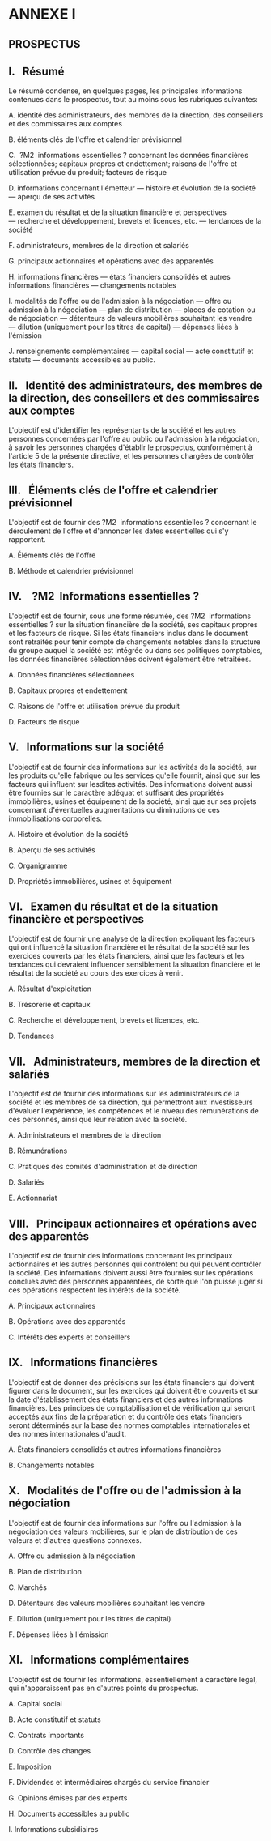 # ANNEXE I

## PROSPECTUS

## I.   Résumé

Le résumé condense, en quelques pages, les principales informations contenues dans le prospectus, tout au moins sous les rubriques suivantes:

A. identité des administrateurs, des membres de la direction, des conseillers et des commissaires aux comptes

B. éléments clés de l'offre et calendrier prévisionnel

C.  ?M2  informations essentielles ? concernant les données financières sélectionnées; capitaux propres et endettement; raisons de l'offre et utilisation prévue du produit; facteurs de risque

D. informations concernant l'émetteur — histoire et évolution de la société — aperçu de ses activités

E. examen du résultat et de la situation financière et perspectives — recherche et développement, brevets et licences, etc. — tendances de la société

F. administrateurs, membres de la direction et salariés

G. principaux actionnaires et opérations avec des apparentés

H. informations financières — états financiers consolidés et autres informations financières — changements notables

I. modalités de l'offre ou de l'admission à la négociation — offre ou admission à la négociation — plan de distribution — places de cotation ou de négociation — détenteurs de valeurs mobilières souhaitant les vendre — dilution (uniquement pour les titres de capital) — dépenses liées à l'émission

J. renseignements complémentaires — capital social — acte constitutif et statuts — documents accessibles au public.

## II.   Identité des administrateurs, des membres de la direction, des conseillers et des commissaires aux comptes

L'objectif est d'identifier les représentants de la société et les autres personnes concernées par l'offre au public ou l'admission à la négociation, à savoir les personnes chargées d'établir le prospectus, conformément à l'article 5 de la présente directive, et les personnes chargées de contrôler les états financiers.

## III.   Éléments clés de l'offre et calendrier prévisionnel

L'objectif est de fournir des ?M2  informations essentielles ? concernant le déroulement de l'offre et d'annoncer les dates essentielles qui s'y rapportent.

A. Éléments clés de l'offre

B. Méthode et calendrier prévisionnel

## IV.    ?M2  Informations essentielles ?

L'objectif est de fournir, sous une forme résumée, des ?M2  informations essentielles ? sur la situation financière de la société, ses capitaux propres et les facteurs de risque. Si les états financiers inclus dans le document sont retraités pour tenir compte de changements notables dans la structure du groupe auquel la société est intégrée ou dans ses politiques comptables, les données financières sélectionnées doivent également être retraitées.

A. Données financières sélectionnées

B. Capitaux propres et endettement

C. Raisons de l'offre et utilisation prévue du produit

D. Facteurs de risque

## V.   Informations sur la société

L'objectif est de fournir des informations sur les activités de la société, sur les produits qu'elle fabrique ou les services qu'elle fournit, ainsi que sur les facteurs qui influent sur lesdites activités. Des informations doivent aussi être fournies sur le caractère adéquat et suffisant des propriétés immobilières, usines et équipement de la société, ainsi que sur ses projets concernant d'éventuelles augmentations ou diminutions de ces immobilisations corporelles.

A. Histoire et évolution de la société

B. Aperçu de ses activités

C. Organigramme

D. Propriétés immobilières, usines et équipement

## VI.   Examen du résultat et de la situation financière et perspectives

L'objectif est de fournir une analyse de la direction expliquant les facteurs qui ont influencé la situation financière et le résultat de la société sur les exercices couverts par les états financiers, ainsi que les facteurs et les tendances qui devraient influencer sensiblement la situation financière et le résultat de la société au cours des exercices à venir.

A. Résultat d'exploitation

B. Trésorerie et capitaux

C. Recherche et développement, brevets et licences, etc.

D. Tendances

## VII.   Administrateurs, membres de la direction et salariés

L'objectif est de fournir des informations sur les administrateurs de la société et les membres de sa direction, qui permettront aux investisseurs d'évaluer l'expérience, les compétences et le niveau des rémunérations de ces personnes, ainsi que leur relation avec la société.

A. Administrateurs et membres de la direction

B. Rémunérations

C. Pratiques des comités d'administration et de direction

D. Salariés

E. Actionnariat

## VIII.   Principaux actionnaires et opérations avec des apparentés

L'objectif est de fournir des informations concernant les principaux actionnaires et les autres personnes qui contrôlent ou qui peuvent contrôler la société. Des informations doivent aussi être fournies sur les opérations conclues avec des personnes apparentées, de sorte que l'on puisse juger si ces opérations respectent les intérêts de la société.

A. Principaux actionnaires

B. Opérations avec des apparentés

C. Intérêts des experts et conseillers

## IX.   Informations financières

L'objectif est de donner des précisions sur les états financiers qui doivent figurer dans le document, sur les exercices qui doivent être couverts et sur la date d'établissement des états financiers et des autres informations financières. Les principes de comptabilisation et de vérification qui seront acceptés aux fins de la préparation et du contrôle des états financiers seront déterminés sur la base des normes comptables internationales et des normes internationales d'audit.

A. États financiers consolidés et autres informations financières

B. Changements notables

## X.   Modalités de l'offre ou de l'admission à la négociation

L'objectif est de fournir des informations sur l'offre ou l'admission à la négociation des valeurs mobilières, sur le plan de distribution de ces valeurs et d'autres questions connexes.

A. Offre ou admission à la négociation

B. Plan de distribution

C. Marchés

D. Détenteurs des valeurs mobilières souhaitant les vendre

E. Dilution (uniquement pour les titres de capital)

F. Dépenses liées à l'émission

## XI.   Informations complémentaires

L'objectif est de fournir les informations, essentiellement à caractère légal, qui n'apparaissent pas en d'autres points du prospectus.

A. Capital social

B. Acte constitutif et statuts

C. Contrats importants

D. Contrôle des changes

E. Imposition

F. Dividendes et intermédiaires chargés du service financier

G. Opinions émises par des experts

H. Documents accessibles au public

I. Informations subsidiaires